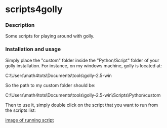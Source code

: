 scripts4golly
=============

### Description ###

Some scripts for playing around with golly.

### Installation and usage ###

Simply place the "custom" folder inside the "Python/Script" folder of your golly
installation. For instance, on my windows machine, golly is located at:

C:\Users\math4tots\Documents\tools\golly-2.5-win

So the path to my custom folder should be:

C:\Users\math4tots\Documents\tools\golly-2.5-win\Scripts\Python\custom

Then to use it, simply double click on the script that you want to run from the
scripts list:

[image of running script](screenshots/usingscript2.png)
